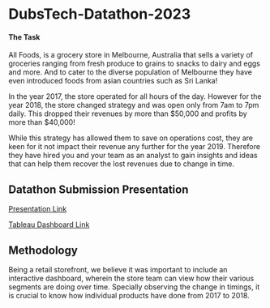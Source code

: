 # DubsTech-Datathon-2023

#### The Task

All Foods, is a grocery store in Melbourne, Australia that sells a variety of groceries ranging from fresh produce to grains to snacks to dairy and eggs and more. And to cater to the diverse population of Melbourne they have even introduced foods from asian countries such as Sri Lanka! 

In the year 2017, the store operated for all hours of the day. However for the year 2018, the store changed strategy and was open only from 7am to 7pm daily. This dropped their revenues by more than $50,000 and profits by more than $40,000!

While this strategy has allowed them to save on operations cost, they are keen for it not impact their revenue any further for the year 2019. Therefore they have hired you and your team as an analyst to gain insights and ideas that can help them recover the lost revenues due to change in time. 

## Datathon Submission Presentation

[Presentation Link](https://docs.google.com/presentation/d/1nb3SO0GwrA2altb8U1LN08yKqxB0s_uy4rKRcNzoAgo/edit?usp=sharing)

[Tableau Dashboard Link](https://public.tableau.com/app/profile/pragya.verma6604/viz/OrcaCorps_RetailAnalysis/What-ifAnalysis?publish=yes)


## Methodology

Being a retail storefront, we believe it was important to include an interactive dashboard, wherein the store team can view how their various segments are doing over time. Specially observing the change in timings, it is crucial to know how individual products have done from 2017 to 2018.


